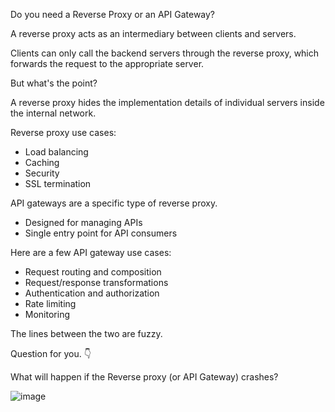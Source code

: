 Do you need a Reverse Proxy or an API Gateway? 
 
A reverse proxy acts as an intermediary between clients and servers. 
 
Clients can only call the backend servers through the reverse proxy, which forwards the request to the appropriate server. 
 
But what's the point? 
 
A reverse proxy hides the implementation details of individual servers inside the internal network. 
 
Reverse proxy use cases: 
 
- Load balancing 
- Caching 
- Security 
- SSL termination 
 
API gateways are a specific type of reverse proxy. 
 
- Designed for managing APIs 
- Single entry point for API consumers 
 
Here are a few API gateway use cases: 
 
- Request routing and composition 
- Request/response transformations 
- Authentication and authorization 
- Rate limiting 
- Monitoring 
 
The lines between the two are fuzzy. 
 
Question for you. 👇 
 
What will happen if the Reverse proxy (or API Gateway) crashes?

![image](https://github.com/user-attachments/assets/9451b488-bdcd-4234-af82-2ee5f3cfa4cf)
